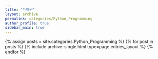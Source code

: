 ```yaml
---
title: "파이썬"
layout: archive
permalink: categories/Python_Programming
author_profile: true
sidebar_main: true
---
```



{% assign posts = site.categories.Python_Programming %}
{% for post in posts %} {% include archive-single.html type=page.entries_layout %} {% endfor %}
